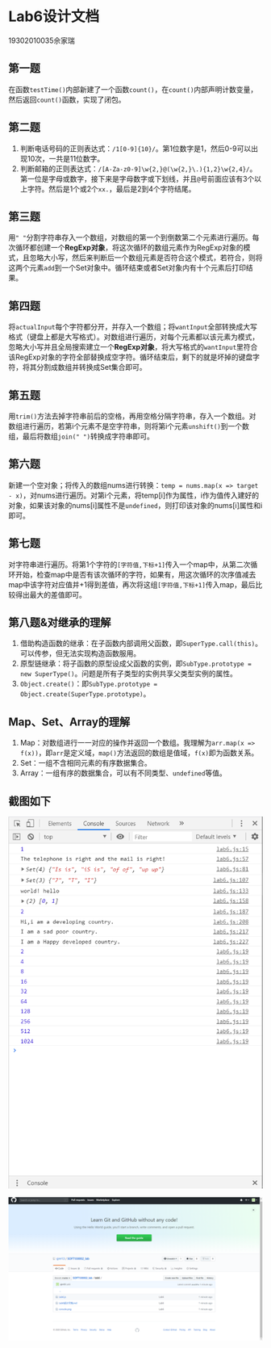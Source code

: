 # Lab6设计文档
19302010035佘家瑞

## 第一题
在函数`testTime()`内部新建了一个函数`count()`，在`count()`内部声明计数变量，然后返回`count()`函数，实现了闭包。

## 第二题
1. 判断电话号码的正则表达式：`/1[0-9]{10}/`。第1位数字是1，然后0-9可以出现10次，一共是11位数字。
2. 判断邮箱的正则表达式：`/[A-Za-z0-9]\w{2,}@(\w{2,}\.){1,2}\w{2,4}/`。第一位是字母或数字，接下来是字母数字或下划线，并且`@`号前面应该有3个以上字符。然后是1个或2个`xx.`，最后是2到4个字符结尾。

## 第三题
用`" "`分割字符串存入一个数组，对数组的第一个到倒数第二个元素进行遍历。每次循环都创建一个**RegExp对象**，将这次循环的数组元素作为RegExp对象的模式，且忽略大小写，然后来判断后一个数组元素是否符合这个模式，若符合，则将这两个元素`add`到一个Set对象中。循环结束或者Set对象内有十个元素后打印结果。

## 第四题
将`actualInput`每个字符都分开，并存入一个数组；将`wantInput`全部转换成大写格式（键盘上都是大写格式）。对数组进行遍历，对每个元素都以该元素为模式，忽略大小写并且全局搜索建立一个**RegExp对象**，将大写格式的`wantInput`里符合该RegExp对象的字符全部替换成空字符。循环结束后，剩下的就是坏掉的键盘字符，将其分割成数组并转换成Set集合即可。

## 第五题
用`trim()`方法去掉字符串前后的空格，再用空格分隔字符串，存入一个数组。对数组进行遍历，若第i个元素不是空字符串，则将第i个元素`unshift()`到一个数组，最后将数组`join(" ")`转换成字符串即可。

## 第六题
新建一个空对象；将传入的数组nums进行转换：`temp = nums.map(x => target - x)`，对nums进行遍历。对第i个元素，将temp[i]作为属性，i作为值传入建好的对象，如果该对象的nums[i]属性不是`undefined`，则打印该对象的nums[i]属性和i即可。

## 第七题
对字符串进行遍历。将第1个字符的`[字符值,下标+1]`传入一个map中，从第二次循环开始，检查map中是否有该次循环的字符，如果有，用这次循环的次序值减去map中该字符对应值并+1得到差值，再次将这组`[字符值,下标+1]`传入map，最后比较得出最大的差值即可。

## 第八题&对继承的理解
1. 借助构造函数的继承：在子函数内部调用父函数，即`SuperType.call(this)`。可以传参，但无法实现构造函数服用。
2. 原型链继承：将子函数的原型设成父函数的实例，即`SubType.prototype = new SuperType()`。问题是所有子类型的实例共享父类型实例的属性。
3. `Object.create()`：即`SubType.prototype = Object.create(SuperType.prototype)`。

## Map、Set、Array的理解
1. Map：对数组进行一一对应的操作并返回一个数组。我理解为`arr.map(x => f(x))`，即`arr`是定义域，`map()`方法返回的数组是值域，`f(x)`即为函数关系。
2. Set：一组不含相同元素的有序数据集合。
3. Array：一组有序的数据集合，可以有不同类型、`undefined`等值。

## 截图如下
![console截图](console.png 'console')

![git截图](git.png 'git')

